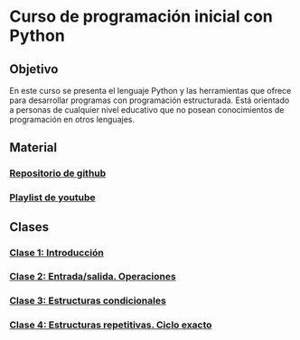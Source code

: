 # Curso de programación inicial con Python 

## Objetivo

En este curso se presenta el lenguaje Python y las herramientas que ofrece para desarrollar programas con programación estructurada. Está orientado a personas de cualquier nivel educativo que no posean conocimientos de programación en otros lenguajes.

## Material

### [Repositorio de github](https://github.com/diegojserrano/radix-python-1-feb23)

### [Playlist de youtube](https://www.youtube.com/playlist?list=PL4irC4YYLZzKSROafBWuAIgFqzgyGpp3z)

## Clases

### [Clase 1: Introducción](/clase01/)

### [Clase 2: Entrada/salida. Operaciones](/clase02/)

### [Clase 3: Estructuras condicionales](/clase03/)

### [Clase 4: Estructuras repetitivas. Ciclo exacto](/clase04/)